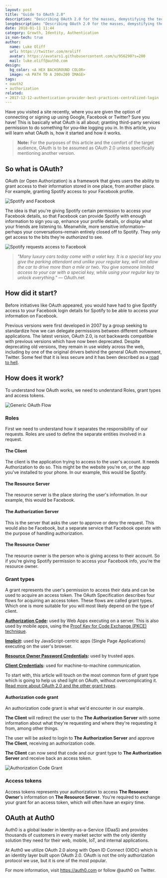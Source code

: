 ```yaml
---
layout: post
title: "Guide to OAuth 2.0"
description: "Describing OAuth 2.0 for the masses, demystifying the technology behind this common authorization technique"
longdescription: "Describing OAuth 2.0 for the masses, demystifying the technology behind this common authorization technique. Includes how OAuth enables us to enhance our online experience while limiting exposure of sensitive information and how roles help us separate the responsibilities of an OAuth requests"
date: 2018-01-11 11:44
category: Growth, Identity, Authentication
is_non-tech: true
author:
  name: Luke Oliff
  url: https://twitter.com/mroliff
  avatar: https://avatars1.githubusercontent.com/u/956290?s=200
  mail: luke.oliff@auth0.com
design:
  bg_color: <A HEX BACKGROUND COLOR>
  image: <A PATH TO A 200x200 IMAGE>
tags:
- oauth2
- authorization
related:
- 2017-12-12-authentication-provider-best-practices-centralized-login
---
```


Have you visited a site recently, where you are given the option of connecting or signing up using Google, Facebook or Twitter? Sure you have! This is basically what OAuth is all about; granting third-party services permission to do something for you–like logging you in. In this article, you will learn what OAuth is, how it started and how it works. 

> **Note:** For the purposes of this article and the comfort of the target audience, OAuth is to be assumed as OAuth 2.0 unless specifically mentioning another version.

## So what is OAuth?

OAuth (or Open Authorization) is a framework that gives users the ability to grant access to their information stored in one place, from another place. For example, granting Spotify access to your Facebook profile.

![Spotify and Facebook](https://cdn.auth0.com/blog/guide-to-oauth2/spotify-signup-with-facebook.png)

The idea is that you're giving Spotify certain permission to access your Facebook details, so that Facebook can provide Spotify with enough information to sign you up, enhance your profile details, or display what your friends are listening to. Meanwhile, more sensitive information–perhaps your conversations–remain entirely closed off to Spotify. They only get access to the bits they're *authorized* to see.

![Spotify requests access to Facebook](https://cdn.auth0.com/blog/guide-to-oauth2/spotify-access-to-facebook.png)

> _"Many luxury cars today come with a valet key. It is a special key you give the parking attendant and unlike your regular key, will not allow the car to drive more than a mile or two. You give someone limited access to your car with a special key, while using your regular key to unlock everything."_ — OAuth.net

## How did it start?

Before initiatives like OAuth appeared, you would have had to give Spotify access to your Facebook login details for Spotify to be able to access your information on Facebook.

Previous versions were first developed in 2007 by a group seeking to standardize how we can delegate permissions between different software applications. The latest version, OAuth 2.0, is not backwards compatible with previous versions which have now been deprecated. Despite deprecating old versions, they remain in use widely across the web, including by one of the original drivers behind the general OAuth movement, Twitter. Some feel that it is less secure and it has been described as a [road to hell](http://hueniverse.com/2012/07/26/oauth-2-0-and-the-road-to-hell/).

## How does it work?

To understand how OAuth works, we need to understand Roles, grant types and access tokens.

![Generic OAuth Flow](https://cdn2.auth0.com/docs/media/articles/protocols/oauth2-generic-flow.png)

### Roles

First we need to understand how it separates the responsibility of our requests. Roles are used to define the separate entities involved in a request.

#### The Client

The client is the application trying to access to the user's account. It needs Authorization to do so. This might be the website you're on, or the app you've installed to your phone. In our example, this would be Spotify.

#### The Resource Server

The resource server is the place storing the user's information. In our example, this would be Facebook.

#### The Authorization Server

This is the server that asks the user to approve or deny the request. This would also be Facebook, but a separate service that Facebook operate with the purpose of handling authorization.

#### The Resource Owner

The resource owner is the person who is giving access to their account. So if you're giving Spotify permission to access your Facebook info, you're the resource owner.

### Grant types

A grant represents the user's permission to access their data and can be used to acquire an access token. The OAuth Specification describes four flows for acquiring an access token. These flows are called grant types. Which one is more suitable for you will most likely depend on the type of client.

**[Authorization Code](https://auth0.com/docs/api-auth/grant/authorization-code):** used by Web Apps executing on a server. This is also used by mobile apps, using the [Proof Key for Code Exchange (PKCE) technique](https://auth0.com/docs/api-auth/grant/authorization-code-pkce).

**[Implicit](https://auth0.com/docs/api-auth/grant/implicit):** used by JavaScript-centric apps (Single Page Applications) executing on the user's browser.

**[Resource Owner Password Credentials](https://auth0.com/docs/api-auth/grant/password):** used by trusted apps.

**[Client Credentials](https://auth0.com/docs/api-auth/grant/client-credentials):** used for machine-to-machine communication.

To start with, this article will touch on the most common form of grant type which is going to help us shed light on OAuth, without overcomplicating it. [Read more about OAuth 2.0 and the other grant types](https://auth0.com/docs/protocols/oauth2).

#### Authorization code grant

An authorization code grant is what we'd encounter in our example.

**The Client** will redirect the user to the **The Authorization Server** with some information about what they're requesting and where they're requesting it from, among other things. 

The user will be asked to login to **The Authorization Server** and approve **The Client**, receiving an authorization code. 

**The Client** can now send that code and our grant type to **The Authorization Server** and receive back an access token. 

![Authorization Code Grant](https://cdn2.auth0.com/docs/media/articles/api-auth/authorization-code-grant.png)

### Access tokens

Access tokens represents your authorization to access **The Resource Owner**'s information on **The Resource Server**. You're required to exchange your grant for an access token, which will often have an expiry time.

## OAuth at Auth0

Auth0 is a global leader in Identity-as-a-Service (IDaaS) and provides thousands of customers in every market sector with the only identity solution they need for their web, mobile, IoT, and internal applications.

At Auth0 we utilize OAuth 2.0 along with Open ID Connect (OIDC) which is an identity layer built upon OAuth 2.0. OAuth is not the only authorization protocol we use, but it is one of the most popular.

For more information, visit https://auth0.com or follow @auth0 on Twitter.

